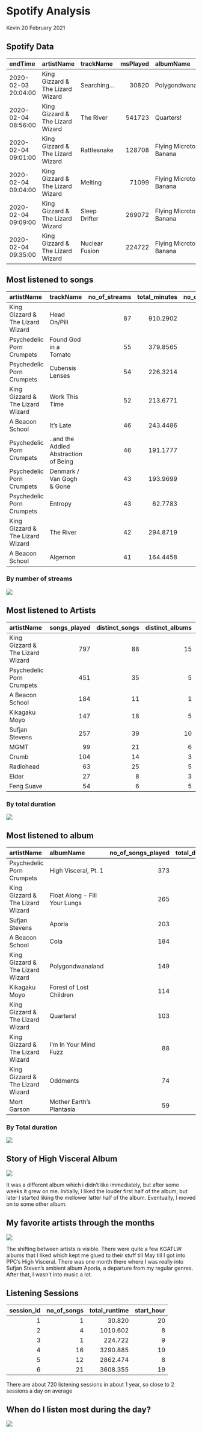 Spotify Analysis
================
Kevin
20 February 2021

## Spotify Data

| endTime             | artistName                       | trackName      | msPlayed | albumName                | duration\_ms | popularity | track\_no | tracks\_in\_album | album\_release\_date | completed | year | month | day | week | date       | wday | hour | minute | streamID | session\_id |
| :------------------ | :------------------------------- | :------------- | -------: | :----------------------- | -----------: | ---------: | --------: | ----------------: | :------------------- | --------: | ---: | ----: | --: | ---: | :--------- | ---: | ---: | -----: | -------: | ----------: |
| 2020-02-03 20:04:00 | King Gizzard & The Lizard Wizard | Searching…     |    30820 | Polygondwanaland         |       183546 |         24 |         9 |                10 | 2017-11-18           |         0 | 2020 |     2 |   3 |    5 | 2020-02-03 |    2 |   20 |      4 |        1 |           1 |
| 2020-02-04 08:56:00 | King Gizzard & The Lizard Wizard | The River      |   541723 | Quarters\!               |       610253 |         33 |         1 |                 5 | 2015-05-01           |         0 | 2020 |     2 |   4 |    5 | 2020-02-04 |    3 |    8 |     56 |        2 |           2 |
| 2020-02-04 09:01:00 | King Gizzard & The Lizard Wizard | Rattlesnake    |   128708 | Flying Microtonal Banana |       468093 |         39 |         1 |                 9 | 2017-02-24           |         0 | 2020 |     2 |   4 |    5 | 2020-02-04 |    3 |    9 |      1 |        3 |           2 |
| 2020-02-04 09:04:00 | King Gizzard & The Lizard Wizard | Melting        |    71099 | Flying Microtonal Banana |       327333 |         30 |         2 |                 9 | 2017-02-24           |         0 | 2020 |     2 |   4 |    5 | 2020-02-04 |    3 |    9 |      4 |        4 |           2 |
| 2020-02-04 09:09:00 | King Gizzard & The Lizard Wizard | Sleep Drifter  |   269072 | Flying Microtonal Banana |       284853 |         34 |         4 |                 9 | 2017-02-24           |         0 | 2020 |     2 |   4 |    5 | 2020-02-04 |    3 |    9 |      9 |        5 |           2 |
| 2020-02-04 09:35:00 | King Gizzard & The Lizard Wizard | Nuclear Fusion |   224722 | Flying Microtonal Banana |       255453 |         37 |         8 |                 9 | 2017-02-24           |         0 | 2020 |     2 |   4 |    5 | 2020-02-04 |    3 |    9 |     35 |        6 |           3 |

## Most listened to songs

| artistName                       | trackName                             | no\_of\_streams | total\_minutes | no\_of\_completed\_streams |
| :------------------------------- | :------------------------------------ | --------------: | -------------: | -------------------------: |
| King Gizzard & The Lizard Wizard | Head On/Pill                          |              87 |       910.2902 |                         20 |
| Psychedelic Porn Crumpets        | Found God in a Tomato                 |              55 |       379.8565 |                         27 |
| Psychedelic Porn Crumpets        | Cubensis Lenses                       |              54 |       226.3214 |                         27 |
| King Gizzard & The Lizard Wizard | Work This Time                        |              52 |       213.6771 |                         32 |
| A Beacon School                  | It’s Late                             |              46 |       243.4486 |                         31 |
| Psychedelic Porn Crumpets        | ..and the Addled Abstraction of Being |              46 |       191.1777 |                         17 |
| Psychedelic Porn Crumpets        | Denmark / Van Gogh & Gone             |              43 |       193.9699 |                         14 |
| Psychedelic Porn Crumpets        | Entropy                               |              43 |        62.7783 |                         25 |
| King Gizzard & The Lizard Wizard | The River                             |              42 |       294.8719 |                         13 |
| A Beacon School                  | Algernon                              |              41 |       164.4458 |                         34 |

### By number of streams

![](spotify_eda_files/figure-gfm/unnamed-chunk-6-1.png)<!-- -->

## Most listened to Artists

| artistName                       | songs\_played | distinct\_songs | distinct\_albums | total\_duration\_hours | completed\_songs |
| :------------------------------- | ------------: | --------------: | ---------------: | ---------------------: | ---------------: |
| King Gizzard & The Lizard Wizard |           797 |              88 |               15 |              56.594945 |              365 |
| Psychedelic Porn Crumpets        |           451 |              35 |                5 |              26.671862 |              239 |
| A Beacon School                  |           184 |              11 |                1 |              10.106069 |              126 |
| Kikagaku Moyo                    |           147 |              18 |                5 |               9.771851 |               85 |
| Sufjan Stevens                   |           257 |              39 |               10 |               9.157807 |              209 |
| MGMT                             |            99 |              21 |                6 |               5.897724 |               37 |
| Crumb                            |           104 |              14 |                3 |               5.468710 |               71 |
| Radiohead                        |            63 |              25 |                5 |               3.488848 |               35 |
| Elder                            |            27 |               8 |                3 |               3.143431 |               13 |
| Feng Suave                       |            54 |               6 |                5 |               2.996721 |               27 |

### By total duration

![](spotify_eda_files/figure-gfm/unnamed-chunk-10-1.png)<!-- -->

## Most listened to album

| artistName                       | albumName                     | no\_of\_songs\_played | total\_duration\_hours | completed\_songs |
| :------------------------------- | :---------------------------- | --------------------: | ---------------------: | ---------------: |
| Psychedelic Porn Crumpets        | High Visceral, Pt. 1          |                   373 |              23.765413 |              206 |
| King Gizzard & The Lizard Wizard | Float Along - Fill Your Lungs |                   265 |              24.247995 |              123 |
| Sufjan Stevens                   | Aporia                        |                   203 |               6.504794 |              183 |
| A Beacon School                  | Cola                          |                   184 |              10.106069 |              126 |
| King Gizzard & The Lizard Wizard | Polygondwanaland              |                   149 |               9.898307 |               93 |
| Kikagaku Moyo                    | Forest of Lost Children       |                   114 |               8.125161 |               68 |
| King Gizzard & The Lizard Wizard | Quarters\!                    |                   103 |              10.083865 |               31 |
| King Gizzard & The Lizard Wizard | I’m In Your Mind Fuzz         |                    88 |               3.749603 |               35 |
| King Gizzard & The Lizard Wizard | Oddments                      |                    74 |               3.744620 |               39 |
| Mort Garson                      | Mother Earth’s Plantasia      |                    59 |               2.594090 |                2 |

### By Total duration

![](spotify_eda_files/figure-gfm/unnamed-chunk-13-1.png)<!-- -->

## Story of High Visceral Album

![](spotify_eda_files/figure-gfm/unnamed-chunk-15-1.png)<!-- -->

It was a different album which i didn’t like immediately, but after some
weeks it grew on me. Initially, I liked the louder first half of the
album, but later I started liking the mellower latter half of the album.
Eventually, I moved on to some other album.

## My favorite artists through the months

![](spotify_eda_files/figure-gfm/unnamed-chunk-16-1.gif)<!-- -->

The shifting between artists is visible. There were quite a few KGATLW
albums that I liked which kept me glued to their stuff till May till I
got into PPC’s High Visceral. There was one month there where I was
really into Sufjan Steven’s ambient album Aporia, a departure from my
regular genres. After that, I wasn’t into music a lot.

## Listening Sessions

| session\_id | no\_of\_songs | total\_runtime | start\_hour |
| ----------: | ------------: | -------------: | ----------: |
|           1 |             1 |         30.820 |          20 |
|           2 |             4 |       1010.602 |           8 |
|           3 |             1 |        224.722 |           9 |
|           4 |            16 |       3290.885 |          19 |
|           5 |            12 |       2862.474 |           8 |
|           6 |            21 |       3608.355 |          19 |

There are about 720 listening sessions in about 1 year, so close to 2
sessions a day on average

## When do I listen most during the day?

![](spotify_eda_files/figure-gfm/unnamed-chunk-18-1.png)<!-- -->
